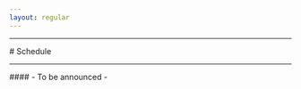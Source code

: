 ```yaml
---
layout: regular
---
```


<hr style="clear: both;" />
# Schedule
<hr style="clear: both;" />
#### - To be announced -

